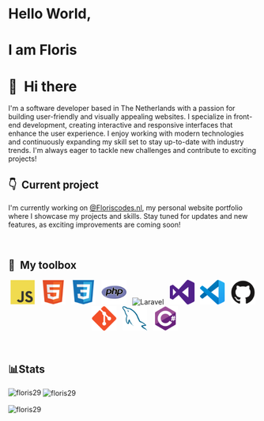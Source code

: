 # Hello World,
# I am Floris

# 👋 &nbsp;Hi there

I'm a software developer based in The Netherlands with a passion for building user-friendly and visually appealing websites. I specialize in front-end development, creating interactive and responsive interfaces that enhance the user experience. I enjoy working with modern technologies and continuously expanding my skill set to stay up-to-date with industry trends. I'm always eager to tackle new challenges and contribute to exciting projects!
&nbsp;

## 👇 &nbsp;Current project

I'm currently working on [@Floriscodes.nl](https://FlorisCodes.nl), my personal website portfolio where I showcase my projects and skills. Stay tuned for updates and new features, as exciting improvements are coming soon!

&nbsp;

## 🧰 &nbsp;My toolbox

<p align="center">
  <img src="https://raw.githubusercontent.com/devicons/devicon/master/icons/javascript/javascript-original.svg" alt="JavaScript" width="50" height="50"/> &nbsp;
  <img src="https://raw.githubusercontent.com/devicons/devicon/master/icons/html5/html5-original.svg" alt="HTML5" width="50" height="50"/> &nbsp;
  <img src="https://raw.githubusercontent.com/devicons/devicon/master/icons/css3/css3-original.svg" alt="CSS3" width="50" height="50"/> &nbsp;
  <img src="https://raw.githubusercontent.com/devicons/devicon/master/icons/php/php-original.svg" alt="PHP" width="50" height="50"/> &nbsp;
  <img src="https://github.com/get-icon/geticon/raw/master/icons/laravel.svg" alt="Laravel" width="50" height="50"/> &nbsp;
  <img src="https://raw.githubusercontent.com/devicons/devicon/master/icons/visualstudio/visualstudio-plain.svg" alt="Visual Studio" width="50" height="50"/> &nbsp;
  <img src="https://raw.githubusercontent.com/devicons/devicon/master/icons/vscode/vscode-original.svg" alt="VSCode" width="50" height="50"/> &nbsp;
  <img src="https://raw.githubusercontent.com/devicons/devicon/master/icons/github/github-original.svg" alt="Github" width="50" height="50"/> &nbsp;
  <img src="https://raw.githubusercontent.com/devicons/devicon/master/icons/git/git-original.svg" alt="Git" width="50" height="50"/> &nbsp;
  <img src="https://raw.githubusercontent.com/devicons/devicon/master/icons/mysql/mysql-original.svg" alt="MySQL" width="50" height="50"/> &nbsp;
  <img src="https://raw.githubusercontent.com/devicons/devicon/master/icons/csharp/csharp-original.svg" alt="C#" width="50" height="50"/>
</p>

&nbsp;

## 📊Stats

<img align="left" src="https://github-readme-stats.vercel.app/api/top-langs?username=floris29&show_icons=true&locale=en&layout=compact" alt="floris29" />

&nbsp;<img align="center" src="https://github-readme-stats.vercel.app/api?username=floris29&show_icons=true&locale=en" alt="floris29" />

<img align="center" src="https://github-readme-streak-stats.herokuapp.com/?user=floris29&" alt="floris29" />
